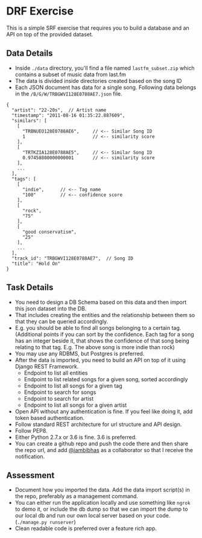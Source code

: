 #  DRF Exercise

This is a simple SRF exercise that requires you to build a database and an API on top of the provided dataset.

## Data Details

 - Inside `./data` directory, you'll find a file named `lastfm_subset.zip` which contains a subset of music data from last.fm
 - The data is divided inside directories created based on the song ID
 - Each JSON document has data for a single song. Following data belongs in the `/B/G/W/TRBGWVI128E0788AE7.json` file.

```
{
  "artist": "22-20s",  // Artist name
  "timestamp": "2011-08-16 01:35:22.887609",
  "similars": [
    [
      "TRBNUEO128E0788AE6",     // <-- Similar Song ID
      1                         // <-- similarity score
    ],
    [
      "TRTKZIA128E0788AE5",     // <-- Similar Song ID
      0.97458800000000001       // <-- similarity score
    ],
    ...
  ],
  "tags": [
    [
      "indie",      // <-- Tag name
      "100"         // <-- confidence score
    ],
    [
      "rock",
      "75"
    ],
    [
      "good conservatism",
      "25"
    ],
    ...
  ],
  "track_id": "TRBGWVI128E0788AE7",  // Song ID
  "title": "Hold On"
}
```

## Task Details

 - You need to design a DB Schema based on this data and then import this json dataset into the DB.
 - That includes creating the entities and the relationship between them so that they can be queried accordingly.
 - E.g. you should be able to find all songs belonging to a certain tag. (Additional points if you can sort by the confidence. Each tag for a song has an integer beside it, that shows the confidence of that song being relating to that tag. E.g. The above song is more indie than rock)
 - You may use any RDBMS, but Postgres is preferred.
 - After the data is imported, you need to build an API on top of it using Django REST Framework.
   - Endpoint to list all entities
   - Endpoint to list related songs for a given song, sorted accordingly
   - Endpoint to list all songs for a given tag
   - Endpoint to search for songs
   - Endpoint to search for artist
   - Endpoint to list all songs for a given artist
 - Open API without any authentication is fine. If you feel like doing it, add token based authentication.
 - Follow standard REST architecture for url structure and API design.
 - Follow PEP8.
 - Either Python 2.7.x or 3.6 is fine. 3.6 is preferred.
 - You can create a github repo and push the code there and then share the repo url, and add [@iambibhas](https://github.com/iambibhas) as a collaborator so that I receive the notification.

## Assessment

 - Document how you imported the data. Add the data import script(s) in the repo, preferably as a management command.
 - You can either run the application locally and use something like `ngrok` to demo it, or include the db dump so that we can import the dump to our local db and run our own local server based on your code. (`./manage.py runserver`)
 - Clean readable code is preferred over a feature rich app.